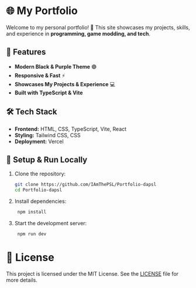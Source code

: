 # 🌐 My Portfolio

Welcome to my personal portfolio! 🚀 This site showcases my projects, skills, and experience in **programming, game modding, and tech**.

## 🎨 Features
- **Modern Black & Purple Theme** 🟣
- **Responsive & Fast** ⚡
- **Showcases My Projects & Experience** 💻
- **Built with TypeScript & Vite**

## 🛠️ Tech Stack
- **Frontend:** HTML, CSS, TypeScript, Vite, React
- **Styling:** Tailwind CSS, CSS
- **Deployment:** Vercel

## 🚀 Setup & Run Locally

1. Clone the repository:
   ```sh
   git clone https://github.com/IAmThePSL/Portfolio-dapsl
   cd Portfolio-dapsl
   ```

2. Install dependencies:
   ```sh
    npm install
   ```

3. Start the development server:
   ```sh
    npm run dev
   ```

# 📜 License

This project is licensed under the MIT License. See the [LICENSE](https://github.com/IAmThePSL/Portfolio-dapsl/blob/main/LICENSE) file for more details.
